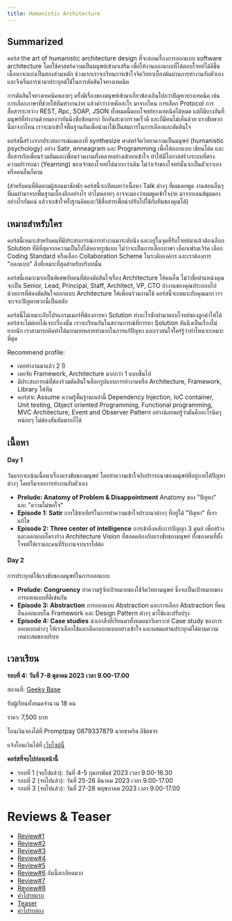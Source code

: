 ```yaml
---
title: Humanistic Architecture
---
```


## Summarized

คอร์ส the art of humanistic architecture design ที่จะสอนเรื่องการออกแบบ software architecture โดยใช้ศาสตร์ความเป็นมนุษย์เข้ามาเสริม เพื่อให้งานออกแบบที่ได้ตอบโจทย์ได้ดีขึ้น เนื้อหาจะแบ่งเป็นสองส่วนหลัก ช่วงแรกเราจะเรียนการเข้าใจจิตวิทยาเบื้องต้นผ่านการทำงานกับตัวเอง และจึงเริ่มการนำมาประยุกต์ใช้ในการตัดสินใจทางเทคนิค

การตัดสินใจทางเทคนิคหลายๆ ครั้งมีเรื่องของมนุษย์เข้ามาเกี่ยวข้องเกินไปกว่าปัญหาทางเทคนิค เช่น การเลือกภาษาที่ช่วยให้ทีมทำงานง่าย แล้วคำว่าง่ายคืออะไร มาจากไหน การเลือก Protocol การสื่อสารระหว่าง REST, Rpc, SOAP, JSON ทั้งหมดนี้ตอบโจทย์ทางเทคนิคได้หมด แต่ก็มีบางอันที่มนุษย์ที่ทำงานด้วยมองว่าอันนึงซับซ้อนยาก อีกอันสะดวกรวดเร็วดี และก็มีคนไม่เห็นด้วย แรงขับพวกนี้มาจากไหน เราจะมาเข้าใจพื้นฐานกันเพื่อนำมาใช้เป็นสมการในการเลือกและตัดสินใจ

คอร์สนี้สร้างจากประสบการณ์ผมเองที่ synthesize ศาสตร์จิตวิทยาความเป็นมนุษย์ (humanistic psychology) อย่าง Satir, enneagram และ Programming เพื่อให้ออกแบบ เขียนโค้ด และสื่อสารกับเพื่อนร่วมทีมและเพื่อนร่วมงานทั้งหลายอย่างเข้าอกเข้าใจ ทำให้มีโอกาสสร้างระบบที่ตรงความปรารถนา (Yearning) ของเจ้าของโจทย์ได้มากกว่าเดิม ไม่ว่าเจ้าของโจทย์นั้นจะเป็นตัวเราเองหรือคนอื่นก็ตาม

(สำหรับคนที่ติดตามผู้สอนมาซักพัก คอร์สนี้จะเปิดเผยว่าเนื้อหา Talk ต่างๆ ที่ผมเคยพูด งานสอนอื่นๆ ที่ผมทำมาจากพื้นฐานเบื้องลึกอย่างไร ทำไมหลายๆ อาจจะมองว่าผมพูดเข้าใจง่าย มาจากเลนส์มุมมองอย่างไรกันแน่ แล้วจะเข้าใจทั้งฐานคิดและวิธีสื่อสารเพื่อนำปรับไปใช้กับทีมของคุณได้)

## เหมาะสำหรับใคร

คอร์สนี้เหมาะสำหรับคนที่มีประสบการณ์การทำงานมาระดับนึง และอยู่ในจุดที่รับโจทย์มาแล้วต้องเลือก Solution ที่ดีที่สุดจากความเป็นไปได้หลายรูปแบบ ไม่ว่าจะเป็นการเลือกภาษา เลือกเฟรมเวิร์ค เลือก Coding Standard หรือเลือก Collaboration Scheme ในระดับองค์กร และเราต้องการ "ออกแบบ" สิ่งที่เหมาะที่สุดสำหรับบริบทนั้น

คอร์สนี้เหมาะมากเป็นพิเศษกับคนที่ต้องตัดสินใจเรื่อง Architecture ให้คนอื่น ไม่ว่าชื่อตำแหน่งคุณจะเป็น Senior, Lead, Principal, Staff, Architect, VP, CTO ถ้างานของคุณประกอบไปด้วยการที่ต้องตัดสินใจออกแบบ Architecture ให้เพื่อนร่วมงานใช้ คอร์สนี้จะเหมาะกับคุณมาก เราจะเจาะปัญหาพวกนี้เป็นหลัก

คอร์สนี้ไม่เหมาะกับโปรแกรมเมอร์ที่ต้องการหา Solution ท่าอะไรซักท่ามาตอบโจทย์ของลูกค้าให้ได้ คอร์สจะไม่ค่อยได้เจาะเรื่องนั้น เราจะเรียนกันในสถานการณ์ที่การหา Solution อันนึงเป็นเรื่องไม่ยากนัก เราสามารถคิดท่าได้มากมายหลายท่ามากในการแก้ปัญหา และเราสนใจใคร่รู้ว่าท่าไหนจะเหมาะที่สุด

Recommend profile:

- เคยทำงานมาแล้ว 2 ปี
- เคยจับ Framework, Architecture มากกว่า 1 แบบขึ้นไป
- มีประสบการณ์ที่ต้องร่วมตัดสินใจเลือกรูปแบบการทำงานหรือ Architecture, Framework, Library ให้ทีม
- คอร์สจะ Assume ความรู้พื้นฐานเหล่านี้ Dependency Injection, IoC container, Unit testing, Object oriented Programming, Functional programming, MVC Architecture, Event and Observer Pattern อย่างน้อยพอรู้ว่ามันคืออะไรนิดๆ หน่อยๆ ไม่ต้องสันทัดมากก็ได้

## เนื้อหา

#### Day 1

วันแรกจะเน้นเนื้อหาเรื่องแรงขับของมนุษย์ โดยทำความเข้าใจกับปรารถนาของมนุษย์ที่อยู่ภายใต้ปัญหาต่างๆ โดยเริ่มจากการทำงานกับตัวเอง

- **Prelude: Anatomy of Problem & Disappointment** Anatomy ของ "ปัญหา" และ "ความไม่พอใจ"
- **Episode 1: Satir** การใช้ซาเทียร์ในการทำความเข้าใจปราถนาต่างๆ ที่อยู่ใต้ "ปัญหา" ที่เราแก้ไข
- **Episode 2: Three center of intelligence** การเข้าถึงหลักการปัญญา 3 ศูนย์ เพื่อสร้างและออกแบบโครงร่าง Architecture Vision ที่สอดคล้องกับแรงขับของมนุษย์ ทั้งของคนที่ตั้งโจทย์ให้เราและคนที่รับงานจากเราไปต่อ

#### Day 2

การประยุกต์ใช้แรงขับของมนุษย์ในการออกแบบ

- **Prelude: Congruency** ทำความรู้จักเป้าหมายของใช้จิตวิทยามนุษย์ ซึ่งจะเป็นเป้าหมายของการออกแบบที่ดีเช่นกัน
- **Episode 3: Abstraction** การออกแบบ Abstraction และการเลือก Abstraction ที่คนอื่นออกแบบใน Framework และ Design Pattern ต่างๆ มาใช้และปรับปรุง
- **Episode 4: Case studies** นำเอาสิ่งที่เรียนมาทั้งหมดมาวิเคราะห์ Case study ของการออกแบบต่างๆ ให้เราเลือกใช้และเลือกออกแบบอย่างเข้าใจ และผสมผสานประยุกต์ได้ตามความเหมาะสมของบริบท

## เวลาเรียน

**รอบที่ 4: วันที่ 7-8 ตุลาคม 2023 เวลา 9.00-17.00**

สถานที่: [Geeky Base](https://www.google.com/maps/place/Geeky+Base/@13.852423,100.5803335,17z/data=!3m1!4b1!4m5!3m4!1s0x30e29d2386568ec7:0xdf0eb043fcd08544!8m2!3d13.8524221!4d100.5825129)

รับผู้เรียนทั้งหมดจำนวน 18 คน

ราคา: 7,500 บาท

โอนเงินจองได้ที่ Promptpay 0879337879 นายชาคริต ลิขิตขจร

แจ้งโอนเงินได้ที่ [เว็บไซต์นี้](https://humanarch.fly.dev/registrations/register)

**คอร์สที่จบไปก่อนหน้านี้**

- รอบที่ 1 (จบไปแล้ว): วันที่ 4-5 กุมภาพันธ์ 2023 เวลา 9.00-16.30
- รอบที่ 2 (จบไปแล้ว): วันที่ 25-26 มีนาคม 2023 เวลา 9.00-17.00
- รอบที่ 3 (จบไปแล้ว): วันที่ 27-28 พฤษภาคม 2023 เวลา 9.00-17.00

# Reviews & Teaser

- [Review#1](https://www.facebook.com/kanin.kearpimy56/posts/pfbid0SK6i7N5w459WDy9xcp2mjtuUGqYJ8kjqCSfeT8wjbknsVhJZtpXdZEhWJQkM8KYBl?__cft__[0]=AZX_VxKVkYUmMMjm8AHrZrYJWlxF_Hogm53otdXqyysW3NMV0Hq9772Ta8tWHvkb6ADsWunyUbRhoqLO2XiQFeyw0vQ_FZjmEFh8I1qRGNeh5saf1zDgQo7L9q1Snrf-mII&__tn__=%2CO%2CP-R)
- [Review#2](https://www.facebook.com/Sikiryl/posts/pfbid09vXxBLsaXPTasVg4yQ3FyNQh89iRUbtDBoDV7b2QhbHgzPo5Y6mipH8Xcpj6uJUql)
- [Review#3](https://www.facebook.com/ratixoxo/posts/pfbid02QLs6E9jWYgWUyeU44TN5eqc2V2cPR5aqt9BAm2Pu4fYmPa5iMiZGNggR6fUu7sAbl)
- [Review#4](https://medium.com/@thikonwachiraarunwong/%E0%B8%9A%E0%B8%B1%E0%B8%99%E0%B8%97%E0%B8%B6%E0%B8%81-humanistic-architecture-89f73a334ff3?fbclid=IwAR2Li7ciRMztwqsvmu_C1Ut81mzS_SlXAgqLH30IZMFCzmMZiLA_Uo7cR_g)
- [Review#5](https://knowlats.dev/review-course-humanistic-software-architecture/)
- [Review#6](https://sarunyhot.medium.com/%E0%B8%9A%E0%B8%B1%E0%B8%99%E0%B8%97%E0%B8%B6%E0%B8%81%E0%B8%81%E0%B8%B2%E0%B8%A3%E0%B9%80%E0%B8%A3%E0%B8%B5%E0%B8%A2%E0%B8%99-humanistic-architecture-5a47b0b488e5) อันนี้ละเอียดมาก
- [Review#7](https://naiwaen.debuggingsoft.com/2023/03/%e0%b8%9a%e0%b8%b1%e0%b8%99%e0%b8%97%e0%b8%b6%e0%b8%81-humanistic-software-architecture/?fbclid=IwAR1OdnaqfoM7rbtB7WtTJZpTZTmrJgIvnfgYrdyaYnQLuiPKhPm_EDZnT34)
- [Review#8](https://www.facebook.com/natechawin.suthison/posts/pfbid02KFuwPWHooJS4fm3T1A8ZPGgXH4y1eUqgtow2dSmBAamVKMiqnZKgYVNQaupz9ctxl)
- [คำโปรยแรก](https://www.facebook.com/chakrit.likitkhajorn/posts/pfbid02UETwFp5SptBqWr14EXpVn5yGGsrXQrgFhZr2QhpKH8Bo9us35W8u1NSsy6QwGEkxl?__cft__[0]=AZXS11dgQsmKjc-UOjjJxMAZp9u8LVLqACCAKD2WJlcwNH00-jzor8QJl8abLWObMtQa5GdjxwmMi7MrsTrp_cvuaMnCRLmGuOz4HEpZbUVc3VJKmxq0ZEe3ceJt9z0q_uI&__tn__=%2CO%2CP-R)
- [Teaser](https://www.facebook.com/chakrit.likitkhajorn/posts/pfbid02XWvnJVyVk5AXMB9yQ9vfKUNZdRGahUCxYa2uNuyPRp1zGoAZM1gFidFBX3Mj8Ccql)
- [คำโปรยสอง](https://www.facebook.com/chakrit.likitkhajorn/posts/pfbid0nEWpLYF3URBMAUWStpwPL92KvKxMiyL9ZzPv2g1Be14K6uqJxRDhzRX4Ybxj9bVal)
